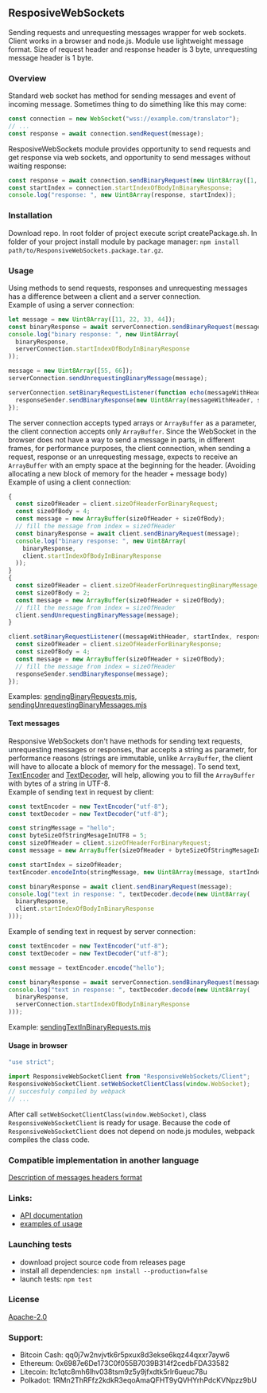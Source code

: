 ## ResposiveWebSockets

Sending requests and unrequesting messages wrapper for web sockets.
Client works in a browser and node.js. Module use lightweight message format.
Size of request header and response header is 3 byte, unrequesting message header is 1 byte.

### Overview

Standard web socket has method for sending messages and event of incoming message.
Sometimes thing to do simething like this may come:

```js
const connection = new WebSocket("wss://example.com/translator");
// ...
const response = await connection.sendRequest(message);
```

ResposiveWebSockets module provides opportunity to send requests and get response via web sockets,
and opportunity to send messages without waiting response:

```js
const response = await connection.sendBinaryRequest(new Uint8Array([1, 2, 3, 4]).buffer);
const startIndex = connection.startIndexOfBodyInBinaryResponse;
console.log("response: ", new Uint8Array(response, startIndex));
```

### Installation

Download repo. In root folder of project execute script createPackage.sh.
In folder of your project install module by package manager:
`npm install path/to/ResponsiveWebSockets.package.tar.gz`.

### Usage

Using methods to send requests, responses and unrequesting messages has a difference
between a client and a server connection.  
Example of using a server connection:

```js
let message = new Uint8Array([11, 22, 33, 44]);
const binaryResponse = await serverConnection.sendBinaryRequest(message);
console.log("binary response: ", new Uint8Array(
  binaryResponse,
  serverConnection.startIndexOfBodyInBinaryResponse
));

message = new Uint8Array([55, 66]);
serverConnection.sendUnrequestingBinaryMessage(message);

serverConnection.setBinaryRequestListener(function echo(messageWithHeader, startIndex, responseSender) {
  responseSender.sendBinaryResponse(new Uint8Array(messageWithHeader, startIndex));
});
```

The server connection accepts typed arrays or `ArrayBuffer` as a parameter,
the client connection accepts only `ArrayBuffer`. Since the WebSocket in the browser does not have a way to send
a message in parts, in different frames, for performance purposes, the client connection, when sending
a request, response or an unrequesting message, expects to receive an `ArrayBuffer` with an empty space
at the beginning for the header. (Avoiding allocating a new block of memory for the header + message body)  
Example of using a client connection:

```js
{
  const sizeOfHeader = client.sizeOfHeaderForBinaryRequest;
  const sizeOfBody = 4;
  const message = new ArrayBuffer(sizeOfHeader + sizeOfBody);
  // fill the message from index = sizeOfHeader
  const binaryResponse = await client.sendBinaryRequest(message);
  console.log("binary response: ", new Uint8Array(
    binaryResponse,
    client.startIndexOfBodyInBinaryResponse
  ));
}
{
  const sizeOfHeader = client.sizeOfHeaderForUnrequestingBinaryMessage;
  const sizeOfBody = 2;
  const message = new ArrayBuffer(sizeOfHeader + sizeOfBody);
  // fill the message from index = sizeOfHeader
  client.sendUnrequestingBinaryMessage(message);
}

client.setBinaryRequestListener((messageWithHeader, startIndex, responseSender) => {
  const sizeOfHeader = client.sizeOfHeaderForBinaryResponse;
  const sizeOfBody = 4;
  const message = new ArrayBuffer(sizeOfHeader + sizeOfBody);
  // fill the message from index = sizeOfHeader
  responseSender.sendBinaryResponse(message);
});
```

Examples:
[sendingBinaryRequests.mjs](./examples/sendingBinaryRequests.mjs),
[sendingUnrequestingBinaryMessages.mjs](./examples/sendingUnrequestingBinaryMessages.mjs)

#### Text messages

Responsive WebSockets don't have methods for sending text requests, unrequesting messages or responses,
thar accepts a string as parametr, for performance reasons
(strings are immutable, unlike `ArrayBuffer`, the client will have to allocate a block of memory for the message).
To send text,
[TextEncoder](https://developer.mozilla.org/en-US/docs/Web/API/TextEncoder)
and
[TextDecoder](https://developer.mozilla.org/en-US/docs/Web/API/TextDecoder),
will help, allowing you to fill the `ArrayBuffer` with bytes of a string in UTF-8.  
Example of sending text in request by client:

```js
const textEncoder = new TextEncoder("utf-8");
const textDecoder = new TextDecoder("utf-8");

const stringMessage = "hello";
const byteSizeOfStringMesageInUTF8 = 5;
const sizeOfHeader = client.sizeOfHeaderForBinaryRequest;
const message = new ArrayBuffer(sizeOfHeader + byteSizeOfStringMesageInUTF8);

const startIndex = sizeOfHeader;
textEncoder.encodeInto(stringMessage, new Uint8Array(message, startIndex));

const binaryResponse = await client.sendBinaryRequest(message);
console.log("text in response: ", textDecoder.decode(new Uint8Array(
  binaryResponse,
  client.startIndexOfBodyInBinaryResponse
)));
```


Example of sending text in request by server connection:

```js
const textEncoder = new TextEncoder("utf-8");
const textDecoder = new TextDecoder("utf-8");

const message = textEncoder.encode("hello");

const binaryResponse = await serverConnection.sendBinaryRequest(message);
console.log("text in response: ", textDecoder.decode(new Uint8Array(
  binaryResponse,
  serverConnection.startIndexOfBodyInBinaryResponse
)));
```

Example: [sendingTextInBinaryRequests.mjs](./examples/sendingTextInBinaryRequests.mjs)

#### Usage in browser

```js
"use strict";

import ResponsiveWebSocketClient from "ResponsiveWebSockets/Client";
ResponsiveWebSocketClient.setWebSocketClientClass(window.WebSocket);
// succesfuly compiled by webpack
// ...
```

After call `setWebSocketClientClass(window.WebSocket)`, class `ResponsiveWebSocketClient` is ready for usage.
Because the code of `ResponsiveWebSocketClient` does not depend on node.js modules, webpack compiles the class code.

### Compatible implementation in another language

[Description of messages headers format](./docs/messagesHeadersFormat.md)

### Links:

- [API documentation](./docs/API.md)
- [examples of usage](./examples)

### Launching tests

- download project source code from releases page
- install all dependencies: `npm install --production=false`
- launch tests: `npm test`

### License

[Apache-2.0](http://www.apache.org/licenses/LICENSE-2.0)

### Support:

- Bitcoin Cash: qq0j7w2nvjvtk6r5pxux8d3ekse6kqz44qxxr7ayw6
- Ethereum: 0x6987e6De173C0f055B7039B314f2cedbFDA33582
- Litecoin: ltc1qtc8mh6lhv038tsm9z5y9jfxdtk5rlr6ueuc78u
- Polkadot: 1RMn2ThRFfz2kdkR3eqoAmaQFHT9yQVHYrhPdcKVNpzz9bU
